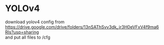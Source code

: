 # YOLOv4 <br>
download yolov4 config from https://drive.google.com/drive/folders/13nSAThSvv3dk_jr3H0eVFxV4f9ma6RIs?usp=sharing<br>
and put all files to /cfg
